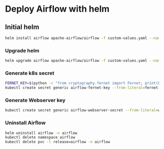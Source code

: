 # Deploy Airflow with helm

## Initial helm

```bash
helm install airflow apache-airflow/airflow -f custom-values.yaml --namespace airflow --create-namespace
```

### Upgrade helm

```bash
helm upgrade airflow apache-airflow/airflow -f custom-values.yaml --namespace airflow
```

### Generate k8s secret

```bash
FERNET_KEY=$(python -c "from cryptography.fernet import Fernet; print(Fernet.generate_key().decode())")
kubectl create secret generic airflow-fernet-key --from-literal=fernet-key=$FERNET_KEY -n airflow
```

### Generate Webserver key

```bash
kubectl create secret generic airflow-webserver-secret --from-literal=webserver-secret-key=$(python -c "import secrets; print(secrets.token_hex(16))")
```

### Uninstall Airflow

```bash
helm uninstall airflow -n airflow
kubectl delete namespace airflow
kubectl delete pvc -l release=airflow -n airflow
```
